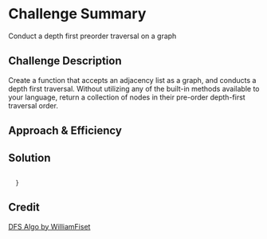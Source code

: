 # Challenge Summary
Conduct a depth first preorder traversal on a graph

## Challenge Description
Create a function that accepts an adjacency list as a graph, and conducts a depth first traversal. Without utilizing any of the built-in methods available to your language, return a collection of nodes in their pre-order depth-first traversal order.

## Approach & Efficiency


## Solution
```

  }
```

## Credit

[DFS Algo by WilliamFiset](https://www.youtube.com/watch?v=7fujbpJ0LB4)